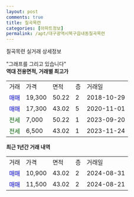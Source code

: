 ```yaml
---
layout: post
comments: true
title: 칠곡목련
categories: [아파트정보]
permalink: /apt/대구광역시북구읍내동칠곡목련
---
```


칠곡목련 실거래 상세정보

<script type="text/javascript">
  google.charts.load('current', {'packages':['line', 'corechart']});
  google.charts.setOnLoadCallback(drawChart);

  function drawChart() {
    var data = new google.visualization.DataTable();
    data.addColumn('date', '거래일');
    data.addColumn('number', "매매");
    data.addColumn('number', "전세");
    data.addColumn('number', "전매");

    data.addRows([[new Date(Date.parse("2024-08-31")), 10900, null, null], [new Date(Date.parse("2024-08-21")), 11500, null, null]]);

    var options = {
      hAxis: {
        format: 'yyyy/MM/dd'
      },    
      lineWidth: 0,
      pointsVisible: true,    
      title: '최근 1년간 유형별 실거래가 분포',
      legend: { position: 'bottom' }
    };

    var formatter = new google.visualization.NumberFormat({pattern:'###,###'} );
    formatter.format(data, 1);
    formatter.format(data, 2);
    
    setTimeout(function() {
        var chart = new google.visualization.LineChart(document.getElementById('columnchart_material'));
        chart.draw(data, (options));
        document.getElementById('loading').style.display = 'none';
    }, 200);
  }
</script>


<div id="loading" style="z-index:20; display: block; margin-left: 0px">"그래프를 그리고 있습니다"</div>
<div id="columnchart_material" style="width: 95%; margin-left: 0px; display: block"></div>
<!-- contents start -->
<b>역대 전용면적, 거래별 최고가</b>
<table class="sortable">
    <tr>
      <td>거래</td>
      <td>가격</td>
      <td>면적</td>
      <td>층</td>
      <td>거래일</td>
    </tr>
        <tr>
          <td><a style="color: blue">매매</a></td>
          <td>19,300</td>
          <td>50.22</td>
          <td>2</td>
          <td>2018-10-29</td>
        </tr>            <tr>
          <td><a style="color: blue">매매</a></td>
          <td>17,300</td>
          <td>43.02</td>
          <td>5</td>
          <td>2020-11-01</td>
        </tr>        
        <tr>
              <td><a style="color: darkgreen">전세</a></td>
              <td>7,000</td>
              <td>50.22</td>
              <td>1</td>
              <td>2023-09-20</td>
            </tr>            <tr>
              <td><a style="color: darkgreen">전세</a></td>
              <td>6,500</td>
              <td>43.02</td>
              <td>1</td>
              <td>2023-11-24</td>
            </tr>        
    
</table>

<b>최근 1년간 거래 내역</b>

<table class="sortable">
    <tr>
      <td>거래</td>
      <td>가격</td>
      <td>면적</td>
      <td>층</td>
      <td>거래일</td>
    </tr>
    <tr>
      <td><a style="color: blue">매매</a></td>
      <td>10,900</td>
      <td>43.02</td>
      <td>2</td>
      <td>2024-08-31</td>
    </tr>          <tr>
      <td><a style="color: blue">매매</a></td>
      <td>11,500</td>
      <td>43.02</td>
      <td>2</td>
      <td>2024-08-21</td>
    </tr>      </table>
<!-- contents end -->    


